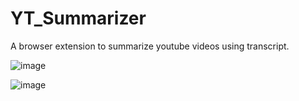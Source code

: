 # YT_Summarizer
 A browser extension to summarize youtube videos using transcript.
 
![image](https://user-images.githubusercontent.com/75614134/225761329-d7ed73f9-9635-4f2e-b1e4-b4f9dba066aa.png)

![image](https://user-images.githubusercontent.com/75614134/225762252-92705f2f-a189-44e2-927f-3b1073898be2.png)

